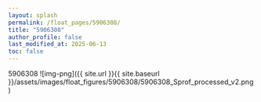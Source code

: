 ```yaml
---
layout: splash
permalink: /float_pages/5906308/
title: "5906308"
author_profile: false
last_modified_at: 2025-06-13
toc: false
---
```

 
5906308
![img-png]({{ site.url }}{{ site.baseurl }}/assets/images/float_figures/5906308/5906308_Sprof_processed_v2.png)